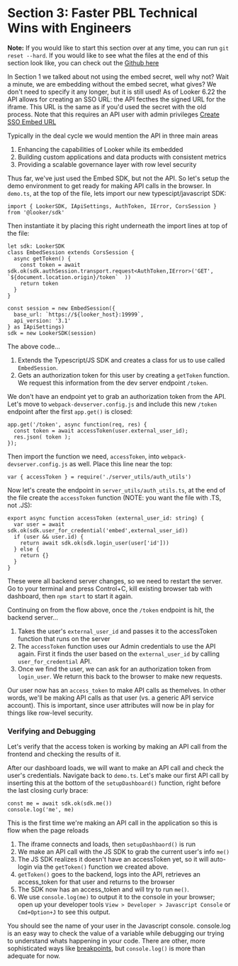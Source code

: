 
# Section 3: Faster PBL Technical Wins with Engineers

**Note:**
If you would like to start this section over at any time, you can run `git reset --hard`. If you would like to see what the files at the end of this section look like, you can check out the [Github here](https://github.com/bryan-at-looker/embed-sdk-sko/tree/section4)

In Section 1 we talked about not using the embed secret, well why not? Wait a minute, we are embedding without the embed secret, what gives? We don't need to specify it any longer, but it is still used! As of Looker 6.22 the API allows for creating an SSO URL:  the API fecthes the signed URL for the iframe.  This URL is the same as if you'd used the secret with the old process.  Note that this requires an API user with admin privileges [Create SSO Embed URL](https://docs.looker.com/reference/api-and-integration/api-reference/v3.1/auth#create_sso_embed_url)

Typically in the deal cycle we would mention the API in three main areas

1. Enhancing the capabilities of Looker while its embedded
2. Building custom applications and data products with consistent metrics
3. Providing a scalable governance layer with row level security


Thus far, we've just used the Embed SDK, but not the API.  So let's setup the demo environment to get ready for making API calls in the browser. In `demo.ts`, at the top of the file, lets import our new typescipt/javascript SDK:

```
import { LookerSDK, IApiSettings, AuthToken, IError, CorsSession } from '@looker/sdk'
```


Then instantiate it by placing this right underneath the import lines at top of the file:

```
let sdk: LookerSDK
class EmbedSession extends CorsSession {
  async getToken() {
    const token = await sdk.ok(sdk.authSession.transport.request<AuthToken,IError>('GET', `${document.location.origin}/token`  ))
    return token
  }
}

const session = new EmbedSession({
  base_url: `https://${looker_host}:19999`,
  api_version: '3.1'
} as IApiSettings)
sdk = new LookerSDK(session)
```

The above code...

1. Extends the Typescript/JS SDK and creates a class for us to use called `EmbedSession`.
2. Gets an authorization token for this user by creating a `getToken` function. We request this information from the dev server endpoint `/token`.

 We don't have an endpoint yet to grab an authorization token from the API.  Let's move to `webpack-devserver.config.js` and include this new `/token` endpoint after the first `app.get()` is closed:

```
app.get('/token', async function(req, res) {
  const token = await accessToken(user.external_user_id);
  res.json( token );
});
```

 Then import the function we need, `accessToken`, into `webpack-devserver.config.js` as well. Place this line near the top:

```
var { accessToken } = require('./server_utils/auth_utils')
```

 Now let's create the endpoint in `server_utils/auth_utils.ts`, at the end of the file create the `accessToken` function (NOTE:  you want the file with .TS, not .JS):

```
export async function accessToken (external_user_id: string) {
  var user = await sdk.ok(sdk.user_for_credential('embed',external_user_id))
  if (user && user.id) {
    return await sdk.ok(sdk.login_user(user['id']))
  } else {
    return {}
  }
}
```

 These were all backend server changes, so we need to restart the server. Go to your terminal and press Control+C, kill existing browser tab with dashboard, then `npm start` to start it again.

 Continuing on from the flow above, once the `/token` endpoint is hit, the backend server...

1. Takes the user's `external_user_id` and passes it to the accessToken function that runs on the server
2. The `accessToken` function uses our Admin credentials to use the API again. First it finds the user based on the `external_user_id` by calling `user_for_credential` API.
3. Once we find the user, we can ask for an authorization token from `login_user`. We return this back to the browser to make new requests.

Our user now has an `access_token` to make API calls as themelves.  In other words, we'll be making API calls as that user (vs. a generic API service account).  This is important, since user attributes will now be in play for things like row-level security.

### Verifying and Debugging

Let's verify that the access token is working by making an API call from the frontend and checking the results of it.

After our dashboard loads, we will want to make an API call and check the user's credentials. Navigate back to `demo.ts`.  Let's make our first API call by inserting this at the bottom of the `setupDashboard()` function, right before the last closing curly brace:

```
const me = await sdk.ok(sdk.me())
console.log('me', me)
```

This is the first time we're making an API call in the application so this is flow when the page reloads

1. The iframe connects and loads, then `setupDashbaord()` is run
2. We make an API call with the JS SDK to grab the current user's info `me()`
3. The JS SDK realizes it doesn't have an accessToken yet, so it will auto-login via the `getToken()` function we created above.
4. `getToken()` goes to the backend, logs into the API, retrieves an access_token for that user and returns to the browser
5. The SDK now has an access_token and will try to run `me()`.
6. We use `console.log(me)` to output it to the console in your browser; open up your developer tools `View > Developer > Javascript Console` or `Cmd+Option+J` to see this output.

You should see the name of your user in the Javascript console. console.log is an easy way to check the value of a variable while debugging our trying to understand whats happening in your code. There are other, more sophisticated ways like [breakpoints](https://developers.google.com/web/tools/chrome-devtools/javascript/breakpoints), but `console.log()` is more than adequate for now.
